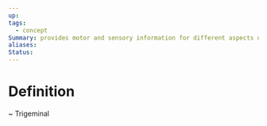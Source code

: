 ```yaml
---
up: 
tags:
  - concept
Summary: provides motor and sensory information for different aspects of head and face
aliases: 
Status:
---
```

# Definition
~
Trigeminal
<!--SR:!2025-03-13,3,250-->